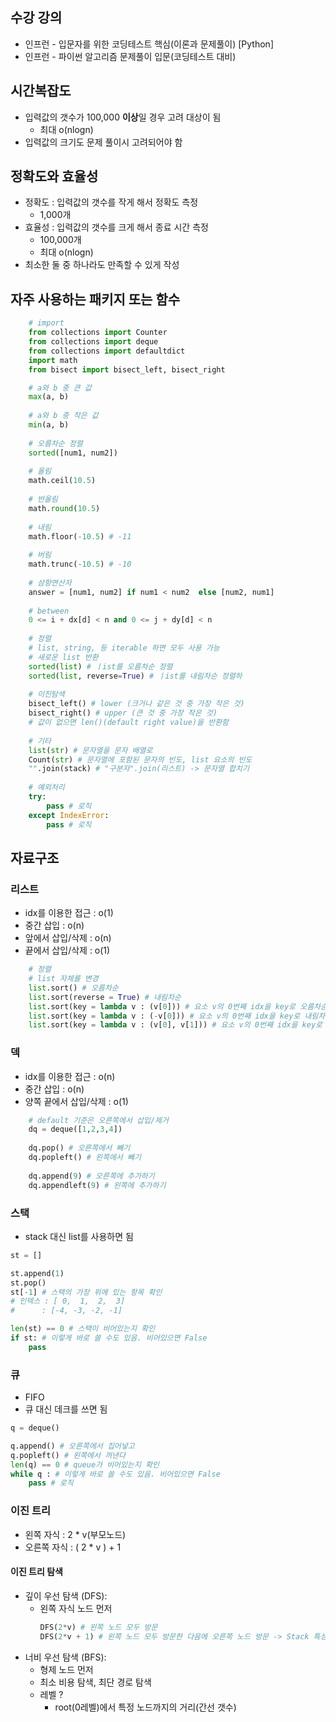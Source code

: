 
## 수강 강의
* 인프런 - 입문자를 위한 코딩테스트 핵심(이론과 문제풀이) [Python]
* 인프런 - 파이썬 알고리즘 문제풀이 입문(코딩테스트 대비)

## 시간복잡도
* 입력값의 갯수가 100,000 **이상**일 경우 고려 대상이 됨
  * 최대 o(nlogn)
* 입력값의 크기도 문제 풀이시 고려되어야 함

## 정확도와 효율성
* 정확도 : 입력값의 갯수를 작게 해서 정확도 측정
  * 1,000개
* 효율성 : 입력값의 갯수를 크게 해서 종료 시간 측정
  * 100,000개 
  * 최대 o(nlogn)
* 최소한 둘 중 하나라도 만족할 수 있게 작성

## 자주 사용하는 패키지 또는 함수
```python
    # import
    from collections import Counter
    from collections import deque
    from collections import defaultdict
    import math
    from bisect import bisect_left, bisect_right

    # a와 b 중 큰 값
    max(a, b) 
    
    # a와 b 중 작은 값
    min(a, b)
    
    # 오름차순 정렬
    sorted([num1, num2]) 
    
    # 올림
    math.ceil(10.5)
    
    # 반올림
    math.round(10.5)
    
    # 내림
    math.floor(-10.5) # -11
    
    # 버림
    math.trunc(-10.5) # -10
    
    # 삼항연산자
    answer = [num1, num2] if num1 < num2  else [num2, num1]
    
    # between
    0 <= i + dx[d] < n and 0 <= j + dy[d] < n
    
    # 정렬
    # list, string, 등 iterable 하면 모두 사용 가능
    # 새로운 list 반환
    sorted(list) # ㅣist를 오름차순 정렬
    sorted(list, reverse=True) # ㅣist를 내림차순 정렬하
    
    # 이진탐색 
    bisect_left() # lower (크거나 같은 것 중 가장 작은 것)
    bisect_right() # upper (큰 것 중 가장 작은 것)
    # 값이 없으면 len()(default right value)을 반환함
    
    # 기타
    list(str) # 문자열을 문자 배열로
    Count(str) # 문자열에 포함된 문자의 빈도, list 요소의 빈도
    "".join(stack) # "구분자".join(리스트) -> 문자열 합치기
    
    # 예외처리
    try:
        pass # 로직
    except IndexError:
        pass # 로직

```

## 자료구조
### 리스트
* idx를 이용한 접근 : o(1)
* 중간 삽입 : o(n)
* 앞에서 삽입/삭제 : o(n)
* 끝에서 삽입/삭제 : o(1)
```python
    # 정렬
    # list 자체를 변경
    list.sort() # 오름차순
    list.sort(reverse = True) # 내림차순
    list.sort(key = lambda v : (v[0])) # 요소 v의 0번째 idx을 key로 오름차순 정렬, key가 동일하면 기존 순서를 유지함
    list.sort(key = lambda v : (-v[0])) # 요소 v의 0번째 idx을 key로 내림차순 정렬, key가 동일하면 기존 순서를 유지함
    list.sort(key = lambda v : (v[0], v[1])) # 요소 v의 0번째 idx을 key로 오름차순 정렬, key가 동일하면 v의 1번째 idx를 key로 오름차순 정렬
```

### 덱
* idx를 이용한 접근 : o(n)
* 중간 삽입 : o(n)
* 양쪽 끝에서 삽입/삭제 : o(1) 
```python
    # default 기준은 오른쪽에서 삽입/제거
    dq = deque([1,2,3,4])
    
    dq.pop() # 오른쪽에서 빼기
    dq.popleft() # 왼쪽에서 빼기
    
    dq.append(9) # 오른쪽에 추가하기
    dq.appendleft(9) # 왼쪽에 추가하기
```

### 스택
* stack 대신 list를 사용하면 됨
```python
st = []

st.append(1)
st.pop()
st[-1] # 스택의 가장 위에 있는 항목 확인
# 인덱스 : [ 0,  1,  2,  3]
#      : [-4, -3, -2, -1] 

len(st) == 0 # 스택이 비어있는지 확인
if st: # 이렇게 바로 쓸 수도 있음. 비어있으면 False
    pass 
```

### 큐
* FIFO
* 큐 대신 데크를 쓰면 됨
```python
q = deque()

q.append() # 오른쪽에서 집어넣고
q.popleft() # 왼쪽에서 꺼낸다
len(q) == 0 # queue가 비어있는지 확인
while q : # 이렇게 바로 쓸 수도 있음. 비어있으면 False
    pass # 로직 
```

### 이진 트리
* 왼쪽 자식 : 2 * v(부모노드)
* 오른쪽 자식 : ( 2 * v ) + 1
#### 이진 트리 탐색
* 깊이 우선 탐색 (DFS):
  * 왼쪽 자식 노드 먼저
    ```python
    DFS(2*v) # 왼쪽 노드 모두 방문
    DFS(2*v + 1) # 왼쪽 노드 모두 방문한 다음에 오른쪽 노드 방문 -> Stack 특성상 노드를 되돌아온 것과 동일함
    ```
* 너비 우선 탐색 (BFS):
  * 형제 노드 먼저
  * 최소 비용 탐색, 최단 경로 탐색
  * 레벨 ?
    * root(0레벨)에서 특정 노드까지의 거리(간선 갯수)